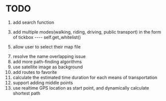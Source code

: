 # TODO
1. add search function
<!-- 2. add name tag to nodes -->
3. add multiple modes(walking, riding, driving, public transport) in the form of tickbox ---- self.get_whitelist()
    <tag k="highway" v="pedestrian"/>

<!-- 4. resolve the issue of path not found -->
5. allow user to select their map file
<!-- 6. change finding_node to be async -->
7. resolve the name overlapping issue
8. add more path-finding algorithms
9. use satellite image as background
10. add routes to favorite
11. calculate the estimated time duration for each means of transportation
12. support adding middle points
13. use realtime GPS location as start point, and dynamically calculate shortest path